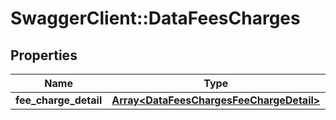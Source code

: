 # SwaggerClient::DataFeesCharges

## Properties
Name | Type | Description | Notes
------------ | ------------- | ------------- | -------------
**fee_charge_detail** | [**Array&lt;DataFeesChargesFeeChargeDetail&gt;**](DataFeesChargesFeeChargeDetail.md) |  | [optional] 

